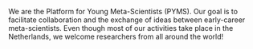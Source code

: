 We are the Platform for Young Meta-Scientists (PYMS). Our goal is to facilitate collaboration and the exchange of ideas between early-career meta-scientists. Even though most of our activities take place in the Netherlands, we welcome researchers from all around the world!
